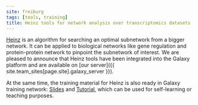 ```yaml
---
site: freiburg
tags: [tools, training]
title: Heinz tools for network analysis over transcriptomics datasets
---
```


[Heinz](https://github.com/ls-cwi/heinz) is an algorithm for searching an optimal subnetwork from a bigger network. It can be applied to biological networks like gene regulation and protein-protein network to pinpoint the subnetwork of interest. We are pleased to announce that Heinz tools have been integrated into the Galaxy platform and are available on [our server]({{ site.team_sites[page.site].galaxy_server }}).

At the same time, the training material for Heinz is also ready in Galaxy training network: [Slides](https://galaxyproject.github.io/training-material/topics/transcriptomics/tutorials/network-analysis-with-heinz/slides.html) and [Tutorial](https://galaxyproject.github.io/training-material/topics/transcriptomics/tutorials/network-analysis-with-heinz/tutorial.html), which can be used for self-learning or teaching purposes.